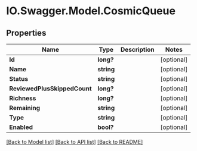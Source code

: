 # IO.Swagger.Model.CosmicQueue
## Properties

Name | Type | Description | Notes
------------ | ------------- | ------------- | -------------
**Id** | **long?** |  | [optional] 
**Name** | **string** |  | [optional] 
**Status** | **string** |  | [optional] 
**ReviewedPlusSkippedCount** | **long?** |  | [optional] 
**Richness** | **long?** |  | [optional] 
**Remaining** | **string** |  | [optional] 
**Type** | **string** |  | [optional] 
**Enabled** | **bool?** |  | [optional] 

[[Back to Model list]](../README.md#documentation-for-models) [[Back to API list]](../README.md#documentation-for-api-endpoints) [[Back to README]](../README.md)

